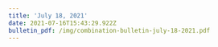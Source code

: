 ```yaml
---
title: 'July 18, 2021'
date: 2021-07-16T15:43:29.922Z
bulletin_pdf: /img/combination-bulletin-july-18-2021.pdf
---
```


